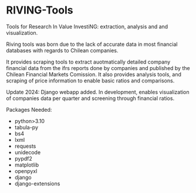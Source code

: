 # RIVING-Tools
 Tools for Research In Value InvestiNG: extraction, analysis and and visualization.

Riving tools was born due to the lack of accurate data in most financial databases with regards to Chilean companies. 

It provides scraping tools to extract auotmatically detailed company financial data from the ifrs reports done by companies and published by the Chilean Financial Markets Comission.
It also provides analysis tools, and scraping of price information to enable basic ratios and comparisons.

Update 2024: Django webapp added. In development, enables visualization of companies data per quarter and screening through financial ratios.

Packages Needed:

  - python>3.10
  - tabula-py
  - bs4
  - lxml
  - requests
  - unidecode
  - pypdf2
  - matplotlib
  - openpyxl
  - django
  - django-extensions
